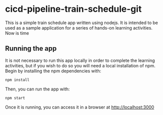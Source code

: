 # cicd-pipeline-train-schedule-git

This is a simple train schedule app written using nodejs. It is intended to be used as a sample application for a series of hands-on learning activities. Now is time

## Running the app

It is not necessary to run this app locally in order to complete the learning activities, but if you wish to do so you will need a local installation of npm. Begin by installing the npm dependencies with:

    npm install

Then, you can run the app with:

    npm start

Once it is running, you can access it in a browser at [http://localhost:3000](http://localhost:3000)
